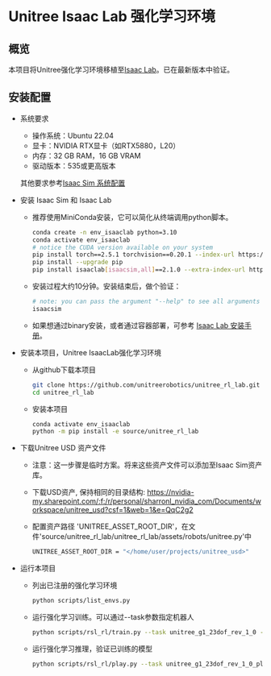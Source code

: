 # Unitree Isaac Lab 强化学习环境

## 概览

本项目将Unitree强化学习环境移植至[Isaac Lab](https://github.com/isaac-sim/IsaacLab)。已在最新版本中验证。

## 安装配置

- 系统要求
    - 操作系统：Ubuntu 22.04
	- 显卡：NVIDIA RTX显卡（如RTX5880，L20）
	- 内存：32 GB RAM，16 GB VRAM
	- 驱动版本：535或更高版本
	
	其他要求参考[Isaac Sim 系统配置](https://docs.isaacsim.omniverse.nvidia.com/latest/installation/requirements.html#system-requirements)
	
- 安装 Isaac Sim 和 Isaac Lab 
    - 推荐使用MiniConda安装，它可以简化从终端调用python脚本。
        ```bash
        conda create -n env_isaaclab python=3.10
        conda activate env_isaaclab
        # notice the CUDA version available on your system
        pip install torch==2.5.1 torchvision==0.20.1 --index-url https://download.pytorch.org/whl/cu121 
        pip install --upgrade pip
        pip install isaaclab[isaacsim,all]==2.1.0 --extra-index-url https://pypi.nvidia.com
        ```
    - 安装过程大约10分钟。安装结束后，做个验证：
        ```bash
        # note: you can pass the argument "--help" to see all arguments possible.
        isaacsim
        ```

    - 如果想通过binary安装，或者通过容器部署，可参考 [Isaac Lab 安装手册](https://isaac-sim.github.io/IsaacLab/main/source/setup/installation/index.html)。

- 安装本项目，Unitree IsaacLab强化学习环境
    - 从github下载本项目
        ```bash
        git clone https://github.com/unitreerobotics/unitree_rl_lab.git
        cd unitree_rl_lab
        ```

    - 安装本项目
        ```bash
        conda activate env_isaaclab
        python -m pip install -e source/unitree_rl_lab
        ```
- 下载Unitree USD 资产文件
    - 注意：这一步骤是临时方案。将来这些资产文件可以添加至Isaac Sim资产库。

    - 下载USD资产, 保持相同的目录结构: https://nvidia-my.sharepoint.com/:f:/r/personal/sharronl_nvidia_com/Documents/workspace/unitree_usd?csf=1&web=1&e=QqC2g2

    - 配置资产路径 'UNITREE_ASSET_ROOT_DIR'，在文件'source/unitree_rl_lab/unitree_rl_lab/assets/robots/unitree.py'中
        ```bash
        UNITREE_ASSET_ROOT_DIR = "</home/user/projects/unitree_usd>"
        ```

- 运行本项目

    - 列出已注册的强化学习环境

        ```bash
        python scripts/list_envs.py
        ```

    - 运行强化学习训练。可以通过--task参数指定机器人

        ```bash
        python scripts/rsl_rl/train.py --task unitree_g1_23dof_rev_1_0 --num_envs 4096 --headless --max_iterations <10000>
        ```

    - 运行强化学习推理，验证已训练的模型

        ```bash
        python scripts/rsl_rl/play.py --task unitree_g1_23dof_rev_1_0_play
        ```
